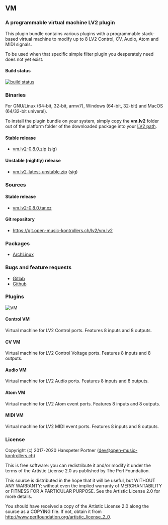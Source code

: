 ## VM

### A programmable virtual machine LV2 plugin

This plugin bundle contains various plugins with a programmable stack-based
virtual machine to modify up to 8 LV2 Control, CV, Audio, Atom and MIDI signals.

To be used when that specific simple filter plugin you desperately need does
not yet exist.

#### Build status

[![build status](https://gitlab.com/OpenMusicKontrollers/vm.lv2/badges/master/build.svg)](https://gitlab.com/OpenMusicKontrollers/vm.lv2/commits/master)

### Binaries

For GNU/Linux (64-bit, 32-bit, armv7), Windows (64-bit, 32-bit) and MacOS
(64/32-bit univeral).

To install the plugin bundle on your system, simply copy the __vm.lv2__
folder out of the platform folder of the downloaded package into your
[LV2 path](http://lv2plug.in/pages/filesystem-hierarchy-standard.html).

#### Stable release

* [vm.lv2-0.8.0.zip](https://dl.open-music-kontrollers.ch/vm.lv2/stable/vm.lv2-0.8.0.zip) ([sig](https://dl.open-music-kontrollers.ch/vm.lv2/stable/vm.lv2-0.8.0.zip.sig))

#### Unstable (nightly) release

* [vm.lv2-latest-unstable.zip](https://dl.open-music-kontrollers.ch/vm.lv2/unstable/vm.lv2-latest-unstable.zip) ([sig](https://dl.open-music-kontrollers.ch/vm.lv2/unstable/vm.lv2-latest-unstable.zip.sig))

### Sources

#### Stable release

* [vm.lv2-0.8.0.tar.xz](https://git.open-music-kontrollers.ch/lv2/vm.lv2/snapshot/vm.lv2-0.8.0.tar.xz)

#### Git repository

* <https://git.open-music-kontrollers.ch/lv2/vm.lv2>

### Packages

* [ArchLinux](https://www.archlinux.org/packages/community/x86_64/vm.lv2/)

### Bugs and feature requests

* [Gitlab](https://gitlab.com/OpenMusicKontrollers/vm.lv2)
* [Github](https://github.com/OpenMusicKontrollers/vm.lv2)

### Plugins

![VM ](https://git.open-music-kontrollers.ch/lv2/vm.lv2/plain/screenshots/screenshot_1.png)

#### Control VM

Virtual machine for LV2 Control ports. Features 8 inputs and 8 outputs.

#### CV VM

Virtual machine for LV2 Control Voltage ports. Features 8 inputs and 8 outputs.

#### Audio VM

Virtual machine for LV2 Audio ports. Features 8 inputs and 8 outputs.

#### Atom VM

Virtual machine for LV2 Atom event ports. Features 8 inputs and 8 outputs.

#### MIDI VM

Virtual machine for LV2 MIDI event ports. Features 8 inputs and 8 outputs.

### License

Copyright (c) 2017-2020 Hanspeter Portner (dev@open-music-kontrollers.ch)

This is free software: you can redistribute it and/or modify
it under the terms of the Artistic License 2.0 as published by
The Perl Foundation.

This source is distributed in the hope that it will be useful,
but WITHOUT ANY WARRANTY; without even the implied warranty of
MERCHANTABILITY or FITNESS FOR A PARTICULAR PURPOSE. See the
Artistic License 2.0 for more details.

You should have received a copy of the Artistic License 2.0
along the source as a COPYING file. If not, obtain it from
<http://www.perlfoundation.org/artistic_license_2_0>.
